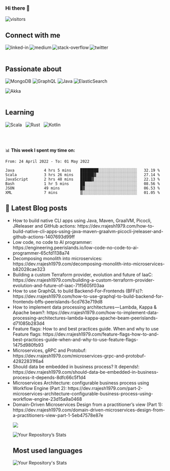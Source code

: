 ### Hi there 👋

![visitors](https://visitor-badge.laobi.icu/badge?page_id=rrajesh1979.rrajesh1979) <br>
## Connect with me
[<img align="left" alt="linked-in" src="https://img.shields.io/badge/linkedin-%230077B5.svg?&style=for-the-badge&logo=linkedin&logoColor=white" />](https://www.linkedin.com/in/rajeshrajagopalan/)
[<img align="left" alt="medium" src="https://img.shields.io/badge/medium-%2312100E.svg?&style=for-the-badge&logo=medium&logoColor=white" />](https://dev.rrajesh1979.com/)
[<img align="left" alt="stack-overflow" src="https://img.shields.io/badge/stack%20overflow-FE7A16?logo=stack-overflow&logoColor=white&style=for-the-badge" />](https://stackoverflow.com/users/11594695/rajesh-rajagopalan)
[<img align="left" alt="twitter" src="https://img.shields.io/badge/twitter-%231DA1F2.svg?&style=for-the-badge&logo=twitter&logoColor=white" />](https://twitter.com/rrajesh1979)

<br>
<br>

<!--
## Multi-cloud

<img align="left" alt="aws" src="https://img.shields.io/badge/Amazon%20AWS-%23232F3E?logo=amazon-aws&logoColor=white&style=for-the-badge" /> &nbsp;  <img alt="Google Cloud" src="https://img.shields.io/badge/GoogleCloud-%234285F4.svg?style=for-the-badge&logo=google-cloud&logoColor=white"/> &nbsp; <img alt="Azure" src="https://img.shields.io/badge/azure-%230072C6.svg?style=for-the-badge&logo=azure-devops&logoColor=white"/>  &nbsp;  <img alt="Terraform" src="https://img.shields.io/badge/terraform-%235835CC.svg?style=for-the-badge&logo=terraform&logoColor=white"/>

## Frameworks
<img align="left" alt="spring" src="https://img.shields.io/badge/spring%20-%236DB33F.svg?&style=for-the-badge&logo=spring&logoColor=white" />

<br>
<br>

-->
## Passionate about
![MongoDB](https://img.shields.io/badge/MongoDB-%234ea94b.svg?style=for-the-badge&logo=mongodb&logoColor=white)
![GraphQL](https://img.shields.io/badge/-GraphQL-E10098?style=for-the-badge&logo=graphql&logoColor=white)
![Java](https://img.shields.io/badge/java-%23ED8B00.svg?style=for-the-badge&logo=java&logoColor=white)
![ElasticSearch](https://img.shields.io/badge/-ElasticSearch-005571?style=for-the-badge&logo=elasticsearch)

<img alt="Akka" src="https://img.shields.io/badge/-Akka-61DAFB?logo=react&logoColor=white&style=for-the-badge" />

<br>
<br>

## Learning
<img alt="Scala" src="https://img.shields.io/badge/scala-%23DC322F.svg?style=for-the-badge&logo=scala&logoColor=white"/> &nbsp;  <img alt="Rust" src="https://img.shields.io/badge/rust-%23000000.svg?style=for-the-badge&logo=rust&logoColor=white"/> &nbsp;  <img alt="Kotlin" src="https://img.shields.io/badge/kotlin-%230095D5.svg?style=for-the-badge&logo=kotlin&logoColor=white"/>

<br>
<br>

📊 **This week I spent my time on:**
<!--START_SECTION:waka-->

```text
From: 24 April 2022 - To: 01 May 2022

Java             4 hrs 5 mins    ████████░░░░░░░░░░░░░░░░░   32.19 %
Scala            3 hrs 26 mins   ██████▓░░░░░░░░░░░░░░░░░░   27.14 %
JavaScript       2 hrs 48 mins   █████▓░░░░░░░░░░░░░░░░░░░   22.13 %
Bash             1 hr 5 mins     ██░░░░░░░░░░░░░░░░░░░░░░░   08.56 %
JSON             49 mins         █▓░░░░░░░░░░░░░░░░░░░░░░░   06.53 %
XML              7 mins          ▒░░░░░░░░░░░░░░░░░░░░░░░░   01.05 %
```

<!--END_SECTION:waka-->

## 📕 Latest Blog posts
<!-- BLOG-POST-LIST:START -->
<ul>
<li> How to build native CLI apps using Java, Maven, GraalVM, Picocli, JReleaser and GitHub actions: https://dev.rrajesh1979.com/how-to-build-native-cli-apps-using-java-maven-graalvm-picocli-jreleaser-and-github-actions-1407693d99ff </li>
<li> Low code, no code to AI programmer: https://engineering.peerislands.io/low-code-no-code-to-ai-programmer-65cfd1138a74 </li>
<li> Decomposing monolith into microservices: https://dev.rrajesh1979.com/decomposing-monolith-into-microservices-b82028cae323 </li>
<li> Building a custom Terraform provider, evolution and future of IaaC: https://dev.rrajesh1979.com/building-a-custom-terraform-provider-evolution-and-future-of-iaac-71f5605f03aa </li>
<li> How to use GraphQL to build Backend-For-Frontends (BFFs)?: https://dev.rrajesh1979.com/how-to-use-graphql-to-build-backend-for-frontends-bffs-peerislands-5cd763e719d8 </li>
<li> How to implement data processing architectures — Lambda, Kappa & Apache beam?: https://dev.rrajesh1979.com/how-to-implement-data-processing-architectures-lambda-kappa-apache-beam-peerislands-d71085b283d4 </li>
<li> Feature flags: How to and best practices guide. When and why to use Feature flags: https://dev.rrajesh1979.com/feature-flags-how-to-and-best-practices-guide-when-and-why-to-use-feature-flags-1475d980fb93 </li>
<li> Microservices, gRPC and Protobuf: https://dev.rrajesh1979.com/microservices-grpc-and-protobuf-42822831f6a4 </li>
<li> Should data be embedded in business process? It depends!: https://dev.rrajesh1979.com/should-data-be-embedded-in-business-process-it-depends-8dfc66c5f1d4 </li>
<li> Microservices Architecture: configurable business process using Workflow Engine (Part 2): https://dev.rrajesh1979.com/part-2-microservices-architecture-configurable-business-process-using-workflow-engine-23d15a9a0468 </li>
<li> Domain-Driven Microservices Design from a practitioner’s view (Part 1): https://dev.rrajesh1979.com/domain-driven-microservices-design-from-a-practitioners-view-part-1-5eb47578e87e </li>
<!-- BLOG-POST-LIST:END -->

![](https://komarev.com/ghpvc/?username=rrajesh1979)
 
  
<!--
**rrajesh1979/rrajesh1979** is a ✨ _special_ ✨ repository because its `README.md` (this file) appears on your GitHub profile.

Here are some ideas to get you started:

- 🔭 I’m currently working on ...
- 🌱 I’m currently learning ...
- 👯 I’m looking to collaborate on ...
- 🤔 I’m looking for help with ...
- 💬 Ask me about ...
- 📫 How to reach me: ...
- 😄 Pronouns: ...
- ⚡ Fun fact: ...
-->

![Your Repository’s Stats](https://github-readme-stats.vercel.app/api?username=rrajesh1979&show_icons=true)

## Most used languages

![Your Repository's Stats](https://github-readme-stats.vercel.app/api/top-langs/?username=rrajesh1979&theme=blue-green)

